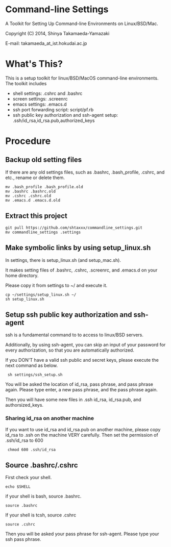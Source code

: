 Command-line Settings
================================================================================

A Toolkit for Setting Up Command-line Environments on Linux/BSD/Mac.

Copyright (C) 2014, Shinya Takamaeda-Yamazaki

E-mail: takamaeda\_at\_ist.hokudai.ac.jp


What's This?
==============================

This is a setup toolkit for linux/BSD/MacOS command-line environments. The toolkit includes

- shell settings: .cshrc and .bashrc
- screen settings: .screenrc
- emacs settings: .emacs.d
- ssh port forwarding script: script/pf.rb
- ssh public key authorization and ssh-agent setup: .ssh/id_rsa,id_rsa.pub,authorized_keys

Procedure
================================================================================

Backup old setting files
----------------------------------------

If there are any old settings files, such as .bashrc, .bash_profile, .cshrc, and etc., rename or delete them.

    mv .bash_profile .bash_profile.old
    mv .bashrc .bashrc.old
    mv .cshrc .cshrc.old
    mv .emacs.d .emacs.d.old


Extract this project
----------------------------------------

    git pull https://github.com/shtaxxx/commandline_settings.git
    mv commandline_settings .settings
    

Make symbolic links by using setup_linux.sh
----------------------------------------

In settings, there is setup_linux.sh (and setup_mac.sh). 

It makes setting files of .bashrc, .cshrc, .screenrc, and .emacs.d on your home directory.

Please copy it from settings to ~/ and execute it.

    cp ~/settings/setup_linux.sh ~/
    sh setup_linux.sh


Setup ssh public key authorization and ssh-agent
----------------------------------------

ssh is a fundamental command to to access to linux/BSD servers.

Additionally, by using ssh-agent, you can skip an input of your password for every authorization, so that you are automatically authorized.

If you DON'T have a valid ssh public and secret keys, please execute the next command as below.

     sh settings/ssh_setup.sh

You will be asked the location of id_rsa, pass phrase, and pass phrase again.
Please type enter, a new pass phrase, and the pass phrase again.

Then you will have some new files in .ssh id_rsa, id_rsa.pub, and authorsized_keys.

### Sharing id_rsa on another machine

If you want to use id_rsa and id_rsa.pub on another machine, please copy id_rsa to .ssh on the machine VERY carefully.
Then set the permission of .ssh/id_rsa to 600

     chmod 600 .ssh/id_rsa


Source .bashrc/.cshrc
----------------------------------------

First check your shell.

    echo $SHELL

if your shell is bash, source .bashrc.

    source .bashrc

If your shell is tcsh, source .cshrc

    source .cshrc

Then you will be asked your pass phrase for ssh-agent. Please type your ssh pass phrase.
